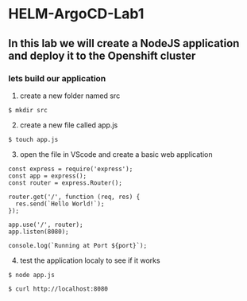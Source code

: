 # HELM-ArgoCD-Lab1

## In this lab we will create a NodeJS application and deploy it to the Openshift cluster

### lets build our application

1. create a new folder named src

```
$ mkdir src
```

2. create a new file called app.js

```
$ touch app.js
```

3. open the file in VScode and create a basic web application

```
const express = require('express');
const app = express();
const router = express.Router();

router.get('/', function (req, res) {
  res.send(`Hello World!`);
});

app.use('/', router);
app.listen(8080);

console.log(`Running at Port ${port}`);
```

4. test the application localy to see if it works

```
$ node app.js
```

```
$ curl http://localhost:8080
```

